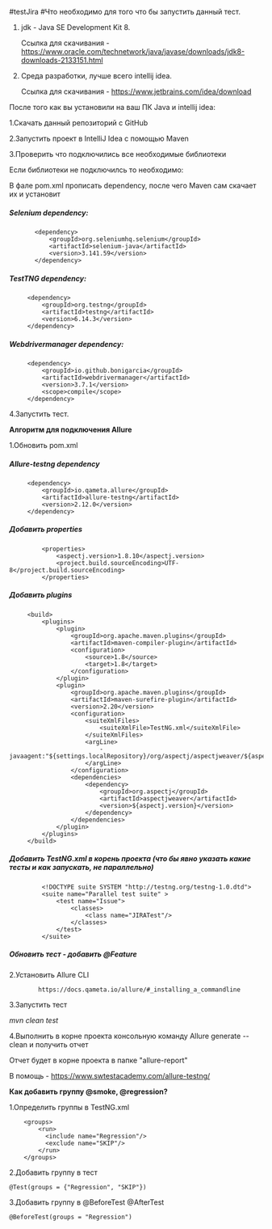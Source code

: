 #testJira
#Что необходимо для того что бы запустить данный тест.

1. jdk - Java SE Development Kit 8.
   
    Ссылка для скачивания - https://www.oracle.com/technetwork/java/javase/downloads/jdk8-downloads-2133151.html

2. Среда разработки, лучше всего intellij idea.    
   
    Ссылка для скачивания - https://www.jetbrains.com/idea/download
    
 После того как вы установили на ваш ПК Java и intellij idea:
 
 1.Скачать данный репозиторий с GitHub
 
 2.Запустить проект в IntelliJ Idea с помощью Maven

 3.Проверить что подключились все необходимые библиотеки
 
 Если библиотеки не подключилсь то необходимо:
 
 В фале pom.xml прописать dependency, после чего Maven сам скачает их и установит
 
##### Selenium dependency:
  
           <dependency>
               <groupId>org.seleniumhq.selenium</groupId>
               <artifactId>selenium-java</artifactId>
               <version>3.141.59</version>
           </dependency>
 
##### TestTNG dependency:
 
         <dependency>
             <groupId>org.testng</groupId>
             <artifactId>testng</artifactId>
             <version>6.14.3</version>
         </dependency>
    
    
##### Webdrivermanager dependency:
 
         <dependency>
             <groupId>io.github.bonigarcia</groupId>
             <artifactId>webdrivermanager</artifactId>
             <version>3.7.1</version>
             <scope>compile</scope>
         </dependency>
         
 4.Запустить тест. 
 
 
   **Алгоритм для подключения Allure**
   
 1.Обновить pom.xml
  
##### Allure-testng dependency

         <dependency>
             <groupId>io.qameta.allure</groupId>
             <artifactId>allure-testng</artifactId>
             <version>2.12.0</version>
         </dependency>   
         
         
##### Добавить properties
             <properties>
                 <aspectj.version>1.8.10</aspectj.version>
                 <project.build.sourceEncoding>UTF-8</project.build.sourceEncoding>
             </properties>     
      
##### Добавить plugins
         <build>
             <plugins>
                 <plugin>
                     <groupId>org.apache.maven.plugins</groupId>
                     <artifactId>maven-compiler-plugin</artifactId>
                     <configuration>
                         <source>1.8</source>
                         <target>1.8</target>
                     </configuration>
                 </plugin>
                 <plugin>
                     <groupId>org.apache.maven.plugins</groupId>
                     <artifactId>maven-surefire-plugin</artifactId>
                     <version>2.20</version>
                     <configuration>
                         <suiteXmlFiles>
                             <suiteXmlFile>TestNG.xml</suiteXmlFile>
                         </suiteXmlFiles>
                         <argLine>
                             -javaagent:"${settings.localRepository}/org/aspectj/aspectjweaver/${aspectj.version}/aspectjweaver-${aspectj.version}.jar"
                         </argLine>
                     </configuration>
                     <dependencies>
                         <dependency>
                             <groupId>org.aspectj</groupId>
                             <artifactId>aspectjweaver</artifactId>
                             <version>${aspectj.version}</version>
                         </dependency>
                     </dependencies>
                 </plugin>
             </plugins>
         </build>                                
             
##### Добавить TestNG.xml в корень проекта (что бы явно указать какие тесты и как запускать, не параллельно)
             <!DOCTYPE suite SYSTEM "http://testng.org/testng-1.0.dtd">
             <suite name="Parallel test suite" >
                 <test name="Issue">
                     <classes>
                         <class name="JIRATest"/>
                     </classes>
                 </test>
             </suite>
             
##### Обновить тест - добавить @Feature

2.Установить Allure CLI
           
            https://docs.qameta.io/allure/#_installing_a_commandline
           
3.Запустить тест

_mvn clean test_

4.Выполнить в корне проекта консольную команду Allure generate --clean и получить отчет

Отчет будет в корне проекта в папке "allure-report"

В помощь - https://www.swtestacademy.com/allure-testng/


**Как добавить группу @smoke, @regression?**


1.Определить группы в TestNG.xml

        <groups>
            <run>
              <include name="Regression"/>
              <exclude name="SKIP"/>
            </run>
        </groups>
        
2.Добавить группу в тест

    @Test(groups = {"Regression", "SKIP"})
    
3.Добавить группу в @BeforeTest @AfterTest

    @BeforeTest(groups = "Regression")
